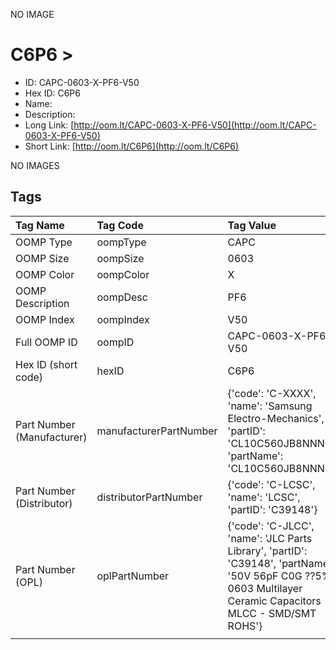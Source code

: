 


  
NO IMAGE  
# C6P6 > 

- ID: CAPC-0603-X-PF6-V50
- Hex ID: C6P6
- Name: 
- Description: 
- Long Link: [http://oom.lt/CAPC-0603-X-PF6-V50](http://oom.lt/CAPC-0603-X-PF6-V50)
- Short Link: [http://oom.lt/C6P6](http://oom.lt/C6P6)
  
NO IMAGES  
## Tags
  

|Tag Name|Tag Code|Tag Value|
| :--- | :--- | :--- |
|OOMP Type|oompType|CAPC|
|OOMP Size|oompSize|0603|
|OOMP Color|oompColor|X|
|OOMP Description|oompDesc|PF6|
|OOMP Index|oompIndex|V50|
|Full OOMP ID|oompID|CAPC-0603-X-PF6-V50|
|Hex ID (short code)|hexID|C6P6|
|Part Number (Manufacturer)|manufacturerPartNumber|{'code': 'C-XXXX', 'name': 'Samsung Electro-Mechanics', 'partID': 'CL10C560JB8NNNC', 'partName': 'CL10C560JB8NNNC'}|
|Part Number (Distributor)|distributorPartNumber|{'code': 'C-LCSC', 'name': 'LCSC', 'partID': 'C39148'}|
|Part Number (OPL)|oplPartNumber|{'code': 'C-JLCC', 'name': 'JLC Parts Library', 'partID': 'C39148', 'partName': '50V 56pF C0G ??5% 0603  Multilayer Ceramic Capacitors MLCC - SMD/SMT ROHS'}|
||||
